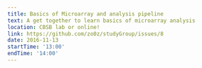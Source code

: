 ```yaml
---
title: Basics of Microarray and analysis pipeline
text: A get together to learn basics of microarray analysis
location: CBSB lab or online!
link: https://github.com/zo0z/studyGroup/issues/8
date: 2016-11-13
startTime: '13:00'
endTime: '14:00'
---
```


